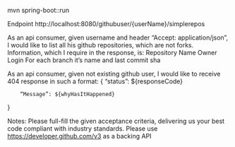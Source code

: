 mvn spring-boot::run

Endpoint http://localhost:8080/githubuser/{userName}/simplerepos

As an api consumer, given username and header “Accept: application/json”, I would like to list all his github repositories, which are not forks. Information, which I require in the response, is:
Repository Name
Owner Login
For each branch it’s name and last commit sha

As an api consumer, given not existing github user, I would like to receive 404 response in such a format:
{
        “status”: ${responseCode}

        “Message”: ${whyHasItHappened}

}

Notes:
Please full-fill the given acceptance criteria, delivering us your best code compliant with industry standards.
Please use https://developer.github.com/v3 as a backing API
